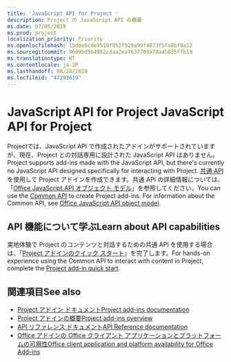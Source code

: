```yaml
---
title: 'JavaScript API for Project '
description: Project の JavaScript API の概要
ms.date: 07/05/2019
ms.prod: project
localization_priority: Priority
ms.openlocfilehash: 15dbe8cde9510f052f929a99f4073f5fa8bf8a12
ms.sourcegitcommit: 9609bd5b4982cdaa2ea7637709a78a45835ffb19
ms.translationtype: HT
ms.contentlocale: ja-JP
ms.lasthandoff: 08/28/2020
ms.locfileid: "47293619"
---
```

# <a name="javascript-api-for-project"></a><span data-ttu-id="e19bd-103">JavaScript API for Project </span><span class="sxs-lookup"><span data-stu-id="e19bd-103">JavaScript API for Project</span></span>

<span data-ttu-id="e19bd-104">Projectでは、JavaScript API で作成されたアドインがサポートされていますが、現在、Project との対話専用に設計された JavaScript API はありません。</span><span class="sxs-lookup"><span data-stu-id="e19bd-104">Project supports add-ins made with the JavaScript API, but there's currently no JavaScript API designed specifically for interacting with Project.</span></span> <span data-ttu-id="e19bd-105">[共通 API](/javascript/api/office)を使用して Project アドインを作成できます。共通 API の詳細情報については、「[Office JavaScript API オブジェクト モデル](../../develop/office-javascript-api-object-model.md)」を参照してください。</span><span class="sxs-lookup"><span data-stu-id="e19bd-105">You can use the [Common API](/javascript/api/office) to create Project add-ins. For information about the Common API, see [Office JavaScript API object model](../../develop/office-javascript-api-object-model.md).</span></span> 

## <a name="learn-about-api-capabilities"></a><span data-ttu-id="e19bd-106">API 機能について学ぶ</span><span class="sxs-lookup"><span data-stu-id="e19bd-106">Learn about API capabilities</span></span>

<span data-ttu-id="e19bd-107">実地体験で Project のコンテンツと対話するための共通 API を使用する場合は、「[Project アドインのクイック スタート](../../quickstarts/project-quickstart.md)」を完了します。</span><span class="sxs-lookup"><span data-stu-id="e19bd-107">For hands-on experience using the Common API to interact with content in Project, complete the [Project add-in quick start](../../quickstarts/project-quickstart.md).</span></span> 

## <a name="see-also"></a><span data-ttu-id="e19bd-108">関連項目</span><span class="sxs-lookup"><span data-stu-id="e19bd-108">See also</span></span>

- [<span data-ttu-id="e19bd-109">Project アドイン ドキュメント</span><span class="sxs-lookup"><span data-stu-id="e19bd-109">Project add-ins documentation</span></span>](../../project/index.yml)
- [<span data-ttu-id="e19bd-110">Project アドインの概要</span><span class="sxs-lookup"><span data-stu-id="e19bd-110">Project add-ins overview</span></span>](../../project/project-add-ins.md)
- [<span data-ttu-id="e19bd-111">API リファレンス ドキュメント</span><span class="sxs-lookup"><span data-stu-id="e19bd-111">API Reference documentation</span></span>](../javascript-api-for-office.md)
- [<span data-ttu-id="e19bd-112">Office アドインの Office クライアント アプリケーションとプラットフォームの可用性</span><span class="sxs-lookup"><span data-stu-id="e19bd-112">Office client application and platform availability for Office Add-ins</span></span>](../../overview/office-add-in-availability.md)